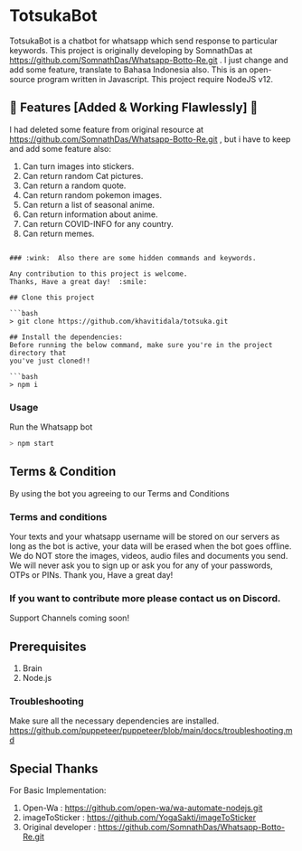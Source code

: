 # TotsukaBot
TotsukaBot is a chatbot for whatsapp which send response to particular keywords. This project is originally developing by SomnathDas at https://github.com/SomnathDas/Whatsapp-Botto-Re.git . I just change and add some feature, translate to Bahasa Indonesia also. This is an open-source program written in Javascript. This project require NodeJS v12.

## :star2:  Features [Added & Working Flawlessly] :star2: 
I had deleted some feature from original resource at https://github.com/SomnathDas/Whatsapp-Botto-Re.git , but i have to keep and add some feature also:
1) Can turn images into stickers.
2) Can return random Cat pictures.
3) Can return a random quote. 
4) Can return random pokemon images.
5) Can return a list of seasonal anime.
6) Can return information about anime.
7) Can return COVID-INFO for any country.
8) Can return memes.
```

### :wink:  Also there are some hidden commands and keywords.

Any contribution to this project is welcome.
Thanks, Have a great day!  :smile: 

## Clone this project

```bash
> git clone https://github.com/khavitidala/totsuka.git

## Install the dependencies:
Before running the below command, make sure you're in the project directory that
you've just cloned!!

```bash
> npm i
```

### Usage
Run the Whatsapp bot

```bash
> npm start
```

## Terms & Condition
By using the bot you agreeing to our Terms and Conditions 
### Terms and conditions
Your texts and your whatsapp username will be stored on our servers as long as the bot is active, your data will be erased when the bot goes offline. We do NOT store the images, videos, audio files and documents you send. We will never ask you to sign up or ask you for any of your passwords, OTPs or PINs. Thank you, Have a great day! 

### If you want to contribute more please contact us on Discord. 
Support Channels coming soon!

## Prerequisites
1. Brain
2. Node.js

### Troubleshooting
Make sure all the necessary dependencies are installed.
https://github.com/puppeteer/puppeteer/blob/main/docs/troubleshooting.md

## Special Thanks
For Basic Implementation:
1. Open-Wa : https://github.com/open-wa/wa-automate-nodejs.git
2. imageToSticker : https://github.com/YogaSakti/imageToSticker
3. Original developer : https://github.com/SomnathDas/Whatsapp-Botto-Re.git
